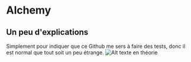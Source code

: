 # Alchemy
## Un peu d'explications
Simplement pour indiquer que ce Github me sers à faire des tests, donc il est normal que tout soit un peu étrange.
![Alt texte en théorie](02-2-JardinJaponais_04.JPG)
